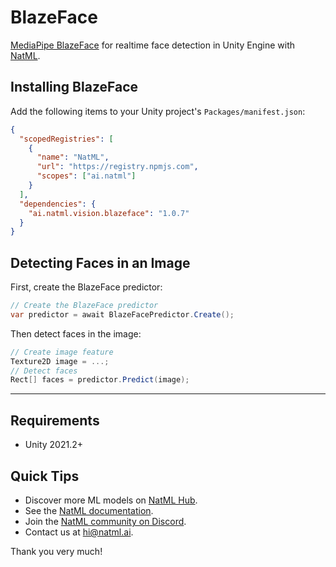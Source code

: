 # BlazeFace
[MediaPipe BlazeFace](https://google.github.io/mediapipe/solutions/face_detection.html) for realtime face detection in Unity Engine with [NatML](https://github.com/natmlx/natml-unity).

## Installing BlazeFace
Add the following items to your Unity project's `Packages/manifest.json`:
```json
{
  "scopedRegistries": [
    {
      "name": "NatML",
      "url": "https://registry.npmjs.com",
      "scopes": ["ai.natml"]
    }
  ],
  "dependencies": {
    "ai.natml.vision.blazeface": "1.0.7"
  }
}
```

## Detecting Faces in an Image
First, create the BlazeFace predictor:
```csharp
// Create the BlazeFace predictor
var predictor = await BlazeFacePredictor.Create();
```

Then detect faces in the image:
```csharp
// Create image feature
Texture2D image = ...;
// Detect faces
Rect[] faces = predictor.Predict(image);
```
___

## Requirements
- Unity 2021.2+

## Quick Tips
- Discover more ML models on [NatML Hub](https://hub.natml.ai).
- See the [NatML documentation](https://docs.natml.ai/unity).
- Join the [NatML community on Discord](https://natml.ai/community).
- Contact us at [hi@natml.ai](mailto:hi@natml.ai).

Thank you very much!